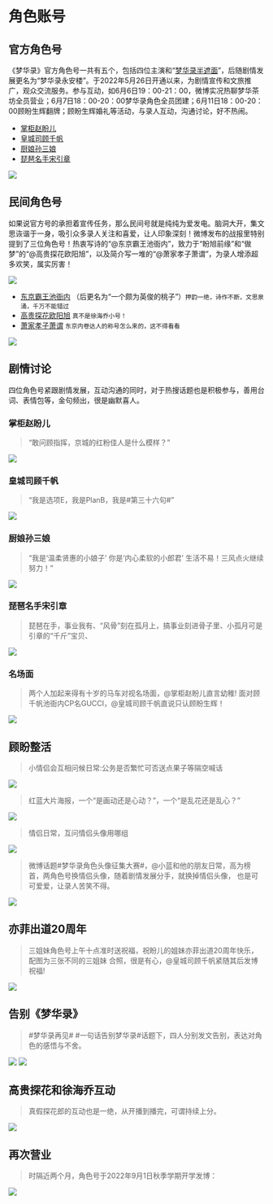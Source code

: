 # 角色账号


## 官方角色号

《梦华录》官方角色号一共有五个，包括四位主演和“[梦华录半遮面](https://weibo.com/u/7754090927)”，后随剧情发展更名为“梦华录永安楼”。于2022年5月26日开通以来，为剧情宣传和文旅推广，观众交流服务。参与互动，如6月6日19：00-21：00，微博实况热聊梦华茶坊全员营业；6月7日18：00-20：00梦华录角色全员团建；6月11日18：00-20：00顾盼生辉翻牌；顾盼生辉婚礼等活动，与录人互动，沟通讨论，好不热闹。

* [掌柜赵盼儿](https://weibo.com/u/7751613217)
* [皇城司顾千帆](https://weibo.com/u/7751692177)
* [厨娘孙三娘](https://weibo.com/u/7751774441)
* [琵琶名手宋引章](https://weibo.com/u/7752477252)

![](/image/team/role/zhanggui-min.jpg)

## 民间角色号

如果说官方号的承担着宣传任务，那么民间号就是纯纯为爱发电。脑洞大开，集文思诙谐于一身，吸引众多录人关注和喜爱，让人印象深刻！微博发布的战报里特别提到了三位角色号！热衷写诗的“@东京霸王池衙内”，致力于“盼旭前缘”和“做梦”的“@高贵探花欧阳旭”，以及简介写一堆的“@萧家孝子萧谓”，为录人增添超多欢笑，属实厉害！


![](/image/team/role/minjian.jpg)


* [东京霸王池衙内](https://weibo.com/u/5630497300) （后更名为“一个颇为英俊的桃子”）`押韵一绝，诗作不断，文思泉涌，千万不能错过`
* [高贵探花欧阳旭](https://weibo.com/u/7642273252) `真不是徐海乔小号！`
* [萧家孝子萧谓](https://weibo.com/u/7765634870) `东京内卷达人的称号怎么来的，这不得看看`

![](/image/team/role/taozi-min.jpg)

## 剧情讨论

四位角色号紧跟剧情发展，互动沟通的同时，对于热搜话题也是积极参与，善用台词、表情包等，金句频出，很是幽默喜人。

### 掌柜赵盼儿

> “敢问顾指挥，京城的红粉佳人是什么模样？”

![](/image/team/role/panerjuese-min.jpg)

### 皇城司顾千帆

> “我是选项E，我是PlanB，我是#第三十六句#”

![](/image/team/role/qianfanjuese-min.jpg)

### 厨娘孙三娘

> “我是‘温柔贤惠的小娘子’ 你是‘内心柔软的小郎君’ 生活不易！三风点火继续努力！”

![](/image/team/role/sanniangjuese-min.jpg)

### 琵琶名手宋引章

> 琵琶在手，事业我有、“风骨”刻在孤月上，搞事业刻进骨子里、小孤月可是引章的“千斤”宝贝、

![](/image/team/role/yinzhangjuese-min.jpg)

### 名场面

> 两个人加起来得有十岁的马车对视名场面，@掌柜赵盼儿直言幼稚!
> 面对顾千帆池衙内CP名GUCCI，@皇城司顾千帆直说只认顾盼生辉！

![](/image/team/role/yanei-min.jpg)

## 顾盼整活

> 小情侣会互相问候日常:公务是否繁忙可否送点果子等隔空喊话


![](/image/team/role/hudong-min.jpg)

> 红蓝大片海报，一个“是画动还是心动？”，一个“是乱花还是乱心？”


![](/image/team/role/honglan-min.png)
> 情侣日常，互问情侣头像用哪组

![](/image/team/role/touxiang-min.jpg)
> 微博话题#梦华录角色头像征集大赛#，@小蓝和他的朋友日常，高为榜首，两角色号换情侣头像，随着剧情发展分手，就换掉情侣头像， 也是可可爱爱，让录人苦笑不得。


![](/image/team/role/huantouxiang-min.jpg)


## 亦菲出道20周年

> 三姐妹角色号上午十点准时送祝福，祝盼儿的姐妹亦菲出道20周年快乐，配图为三张不同的三姐妹 合照，很是有心，@皇城司顾千帆紧随其后发博祝福!

![](/image/team/role/chudao-min.jpg)

## 告别《梦华录》

> #梦华录再见# #一句话告别梦华录#话题下，四人分别发文告别，表达对角色的感悟与不舍。

![](/image/team/role/gaobie-min.jpg)
![](/image/team/role/zaijian-min.jpg)

## 高贵探花和徐海乔互动

> 真假探花郎的互动也是一绝，从开播到播完，可谓持续上分。

![](/image/team/role/xuhaiqiao-min.jpg)


## 再次营业

> 时隔近两个月，角色号于2022年9月1日秋季学期开学发博：

![](/image/team/role/kaixue-min.jpg)












